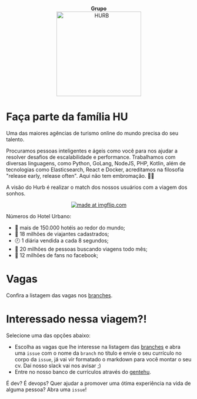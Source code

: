 <p align="center">
  <strong>Grupo</strong><br>
  <img src="https://avatars1.githubusercontent.com/u/7063040?v=4&s=200.jpg" alt="HURB" width="230" />
</p>


# Faça parte da família HU

Uma das maiores agências de turismo online do mundo precisa do seu talento.

Procuramos pessoas inteligentes e ágeis como você para nos ajudar a resolver desafios de escalabilidade e performance. Trabalhamos com diversas linguagens, como Python, GoLang, NodeJS, PHP, Kotlin, além de tecnologias como Elasticsearch, React e Docker, acreditamos na filosofia "release early, release often". Aqui não tem embromação. 🔪💀

A visão do Hurb é realizar o match dos nossos usuários com a viagem dos sonhos.
<p align="center">
<a href="https://imgflip.com/i/1xg8s5"><img src="https://i.imgflip.com/1xg8s5.jpg" title="made at imgflip.com"/></a>
</p>

Números do Hotel Urbano:
- 🏨 mais de 150.000 hotéis ao redor do mundo;
- 🛫 18 milhões de viajantes cadastrados;
- 🕗 1 diária vendida a cada 8 segundos;
- 👯 20 milhões de pessoas buscando viagens todo mês;
- 👥 12 milhões de fans no facebook;

# Vagas

Confira a listagem das vagas nos [branches](https://github.com/HotelUrbano/vagas/branches).

# Interessado nessa viagem?!
Selecione uma das opções abaixo:
- Escolha as vagas que lhe interesse na listagem das [branches](https://github.com/HotelUrbano/vagas/branches) e abra uma `issue` com o nome da `branch` no título e envie o seu currículo no corpo da `issue`, já vai vir formatado o markdown para você montar o seu cv. Daí nosso slack vai nos avisar ;)
- Entre no nosso banco de currículos através do [gentehu](http://viajar.hu/gentehu).


É dev? É devops? Quer ajudar a promover uma ótima experiência na vida de alguma pessoa? Abra uma `issue`!
